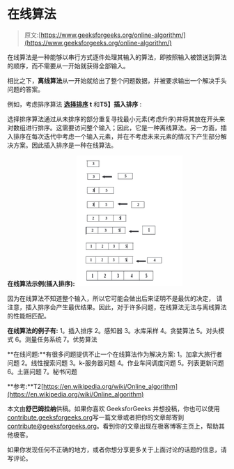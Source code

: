 # 在线算法

> 原文:[https://www.geeksforgeeks.org/online-algorithm/](https://www.geeksforgeeks.org/online-algorithm/)

在线算法是一种能够以串行方式逐件处理其输入的算法，即按照输入被馈送到算法的顺序，而不需要从一开始就获得全部输入。

相比之下，**离线算法**从一开始就给出了整个问题数据，并被要求输出一个解决手头问题的答案。

例如，考虑排序算法 **[选择排序](https://www.geeksforgeeks.org/selection-sort/) t** 和**T5】插入排序** :

选择排序算法通过从未排序的部分重复寻找最小元素(考虑升序)并将其放在开头来对数组进行排序。这需要访问整个输入；因此，它是一种离线算法。另一方面，插入排序在每次迭代中考虑一个输入元素，并在不考虑未来元素的情况下产生部分解决方案。因此插入排序是一种在线算法。

**在线算法示例(插入排序):**
![](img/65c95cdfd8b12351ac66c6add44ce53b.png)

因为在线算法不知道整个输入，所以它可能会做出后来证明不是最优的决定，
请注意，插入排序会产生最优结果。因此，对于许多问题，在线算法无法与离线算法的性能相匹配。

**在线算法的例子有:**
1。插入排序
2。感知器
3。水库采样
4。贪婪算法
5。对头模式
6。测量任务系统
7。优势算法

**在线问题:**有很多问题提供不止一个在线算法作为解决方案:
1。加拿大旅行者问题
2。线性搜索问题
3。k-服务器问题
4。作业车间调度问题
5。列表更新问题
6。土匪问题
7。秘书问题

**参考:**T2[https://en.wikipedia.org/wiki/Online_algorithm](https://en.wikipedia.org/wiki/Online_algorithm)

本文由**舒巴姆拉纳**供稿。如果你喜欢 GeeksforGeeks 并想投稿，你也可以使用[contribute.geeksforgeeks.org](http://www.contribute.geeksforgeeks.org)写一篇文章或者把你的文章邮寄到 contribute@geeksforgeeks.org。看到你的文章出现在极客博客主页上，帮助其他极客。

如果你发现任何不正确的地方，或者你想分享更多关于上面讨论的话题的信息，请写评论。